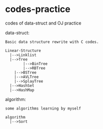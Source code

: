 # codes-practice
codes of data-struct and OJ practice

data-struct:

	Basic data structure rewrite with C codes.

	Linear-Structure
	  |-->Linklist
	  |-->Tree
	        |-->BinTree
	        |-->RBTree
		|-->BSTree
		|-->AVLTree
		|-->SplayTree
	  |-->HashSet
	  |-->HashMap

algorithm:

	some algorithms learning by myself

	algorithm
	  |-->Sort
